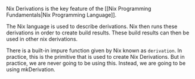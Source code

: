 Nix Derivations is the key feature of the [[Nix Programming Fundamentals|Nix Programming Language]].

The Nix language is used to describe derivations. Nix then runs these derivations in order to create build results. These build results can then be used in other nix derivations.

There is a built-in impure function given by Nix known as `derivation`. In practice, this is the primitive that is used to create Nix Derivations. But in practice, we are never going to be using this. Instead, we are going to be using mkDerivation.

